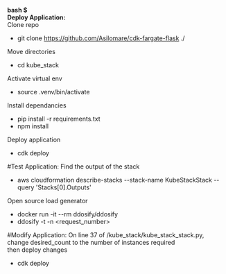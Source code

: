 **bash $**\
**Deploy Application:**\
Clone repo
  - git clone https://github.com/Asilomare/cdk-fargate-flask ./
 
 Move directories
  - cd kube_stack
 
 Activate virtual env
  - source .venv/bin/activate
 
 Install dependancies
  - pip install -r requirements.txt
  - npm install
 
 Deploy application
  - cdk deploy

#Test Application:
  Find the output of the stack
  - aws cloudformation describe-stacks --stack-name KubeStackStack --query 'Stacks[0].Outputs' 
 
  Open source load generator
  - docker run -it --rm ddosify/ddosify
  - ddosify -t <put the output link here> -n <request_number>
  
#Modify Application:
  On line 37 of /kube_stack/kube_stack_stack.py, change desired_count to the number of instances required\
  then deploy changes
  - cdk deploy
